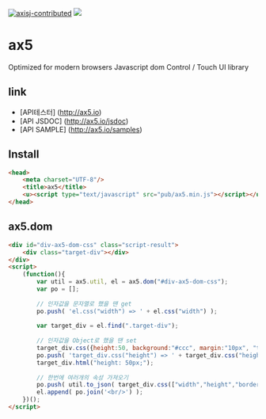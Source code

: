 [![axisj-contributed](https://img.shields.io/badge/AXISJ.com-OpensourceJavascriptUILibrary-green.svg)](https://github.com/axisj) ![](https://img.shields.io/badge/Seowoo-Mondo&Thomas-red.svg)

# ax5 

Optimized for modern browsers Javascript dom Control / Touch UI library


## link
- [API테스터] (http://ax5.io)
- [API JSDOC] (http://ax5.io/jsdoc)
- [API SAMPLE] (http://ax5.io/samples)


## Install
```html
<head>
    <meta charset="UTF-8"/>
    <title>ax5</title>
    <u><script type="text/javascript" src="pub/ax5.min.js"></script></u>
</head>
```

## ax5.dom
```html
<div id="div-ax5-dom-css" class="script-result">
	<div class="target-div"></div>
</div>
<script>
	(function(){
		var util = ax5.util, el = ax5.dom("#div-ax5-dom-css");
		var po = [];
 
		// 인자값을 문자열로 했을 땐 get
		po.push( 'el.css("width") => ' + el.css("width") );
 
		var target_div = el.find(".target-div");
 
		// 인자값을 Object로 했을 땐 set
		target_div.css({height:50, background:"#ccc", margin:"10px", "text-align":"center", "line-height":50, border:"2px solid #000", "border-radius":10});
		po.push( 'target_div.css("height") => ' + target_div.css("height") );
		target_div.html("height: 50px;");
 
		// 한번에 여러개의 속성 가져오기
		po.push( util.to_json( target_div.css(["width","height","border"]) ) );
		el.append( po.join('<br/>') );
	})();
</script>
```